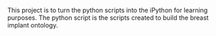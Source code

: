 This project is to turn the python scripts into the iPython for learning purposes. The python script is the scripts created to build the breast implant ontology.
